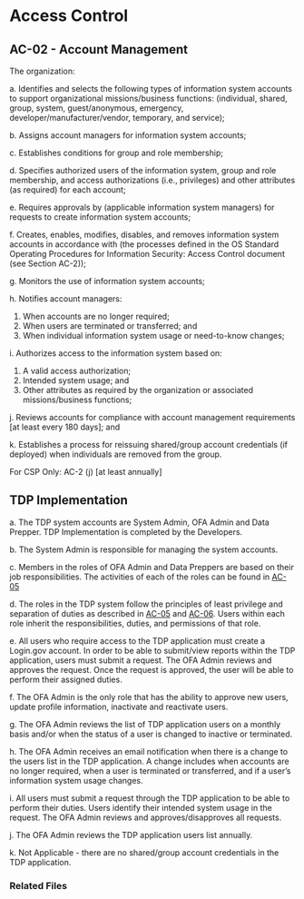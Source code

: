 # Access Control
## AC-02 - Account Management
The organization:

a. Identifies and selects the following types of information system accounts to support organizational missions/business functions: (individual, shared, group, system, guest/anonymous, emergency, developer/manufacturer/vendor, temporary, and service);

b. Assigns account managers for information system accounts;

c. Establishes conditions for group and role membership;

d. Specifies authorized users of the information system, group and role membership, and access authorizations (i.e., privileges) and other attributes (as required) for each account;

e. Requires approvals by (applicable information system managers) for requests to create information system accounts;

f. Creates, enables, modifies, disables, and removes information system accounts in accordance with (the processes defined in the OS Standard Operating Procedures for Information Security: Access Control document (see Section AC-2));

g. Monitors the use of information system accounts;

h. Notifies account managers:

   1. When accounts are no longer required;
   2. When users are terminated or transferred; and
   3. When individual information system usage or need-to-know changes;

i. Authorizes access to the information system based on:

   1. A valid access authorization;
   2. Intended system usage; and
   3. Other attributes as required by the organization or associated missions/business functions;

j. Reviews accounts for compliance with account management requirements [at least every 180 days]; and

k. Establishes a process for reissuing shared/group account credentials (if deployed) when individuals are removed from the group.

For CSP Only: AC-2 (j) [at least annually]

## TDP Implementation
a. The TDP system accounts are System Admin, OFA Admin and Data Prepper.  TDP Implementation is completed by the Developers.

b. The System Admin is responsible for managing the system accounts.  

c. Members in the roles of OFA Admin and Data Preppers are based on their job responsibilities.  The activities of each of the roles can be found in [AC-05](https://github.com/raft-tech/TANF-app/blob/documentation/access-controls-ac_5/docs/controls/access_control/ac-05.md)

d. The roles in the TDP system follow the principles of least privilege and separation of duties as described in [AC-05](https://github.com/raft-tech/TANF-app/blob/documentation/access-controls-ac_5/docs/controls/access_control/ac-05.md) and [AC-06](https://github.com/raft-tech/TANF-app/blob/documentation/access-controls-ac-06/docs/controls/access_control/ac-06.md).  Users within each role inherit the responsibilities, duties, and permissions of that role.  

e. All users who require access to the TDP application must create a Login.gov account.  In order to be able to submit/view reports within the TDP application, users must submit a request.  The OFA Admin reviews and approves the request.  Once the request is approved, the user will be able to perform their assigned duties.

f. The OFA Admin is the only role that has the ability to approve new users, update profile information, inactivate and reactivate users.

g. The OFA Admin reviews the list of TDP application users on a monthly basis and/or when the status of a user is changed to inactive or terminated.  

h. The OFA Admin receives an email notification when there is a change to the users list in the TDP application.  A change includes when accounts are no longer required, when a user is terminated or transferred, and if a user’s information system usage changes.

i. All users must submit a request through the TDP application to be able to perform their duties.  Users identify their intended system usage in the request.  The OFA Admin reviews and approves/disapproves all requests. 

j. The OFA Admin reviews the TDP application users list annually.

k. Not Applicable - there are no shared/group account credentials in the TDP application.

### Related Files
